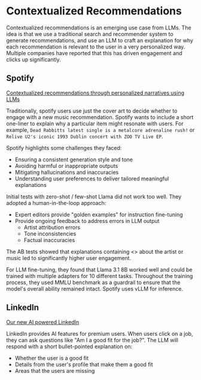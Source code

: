 # Contextualized Recommendations

Contextualized recommendations is an emerging use case from LLMs. The idea is that we use a traditional search and recommender system to generate recommendations, and use an LLM to craft an explanation for why each recommendation is relevant to the user in a very personalized way. Multiple companies have reported that this has driven engagement and clicks up significantly.

## Spotify

[Contextualized recommendations through personalized narratives using LLMs](https://research.atspotify.com/2024/12/contextualized-recommendations-through-personalized-narratives-using-llms/)

Traditionally, spotify users use just the cover art to decide whether to engage with a new music recommendation. Spotify wants to include a short one-liner to explain why a particular item might resonate with users. For example, `Dead Rabbitts latest single is a metalcore adrenaline rush!` or `Relive U2's iconic 1993 Dublin concert with ZOO TV Live EP`. 

Spotify highlights some challenges they faced:
- Ensuring a consistent generation style and tone
- Avoiding harmful or inappropriate outputs
- Mitigating hallucinations and inaccuracies
- Understanding user preferences to deliver tailored meaningful explanations

Initial tests with zero-shot / few-shot Llama did not work too well. They adopted a human-in-the-loop approach:
- Expert editors provide "golden examples" for instruction fine-tuning
- Provide ongoing feedback to address errors in LLM output
    - Artist attribution errors
    - Tone inconsistencies
    - Factual inaccuracies

The AB tests showed that explanations containing <<meaningful details>> about the artist or music led to significantly higher user engagement.

For LLM fine-tuning, they found that Llama 3.1 8B worked well and could be trained with multiple adapters for 10 different tasks. Throughout the training process, they used MMLU benchmark as a guardrail to ensure that the model's overall ability remained intact. Spotify uses vLLM for inference.

## LinkedIn

[Our new AI powered LinkedIn](https://www.linkedin.com/pulse/celebrating-1-billion-members-our-new-ai-powered-linkedin-tomer-cohen-26vre)

LinkedIn provides AI features for premium users. When users click on a job, they can ask questions like "Am I a good fit for the job?". The LLM will respond with a short bullet-pointed explanation on:
- Whether the user is a good fit
- Details from the user's profile that make them a good fit
- Areas that the users are missing
